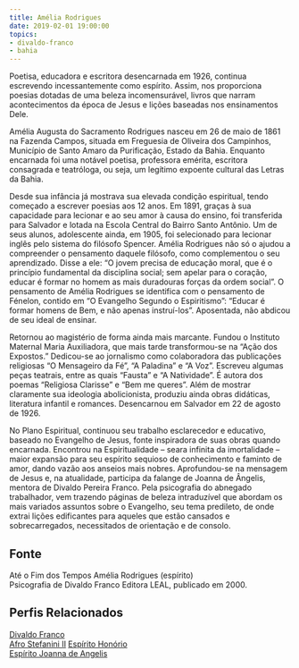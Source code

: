 ```yaml
---
title: Amélia Rodrigues
date: 2019-02-01 19:00:00
topics: 
- divaldo-franco
- bahia
---
```


Poetisa, educadora e escritora desencarnada em 1926, continua escrevendo
incessantemente como espírito. Assim, nos proporciona poesias dotadas de uma
beleza incomensurável, livros que narram acontecimentos da época de Jesus e
lições baseadas nos ensinamentos Dele.

Amélia Augusta do Sacramento Rodrigues nasceu em 26 de maio de 1861 na Fazenda
Campos, situada em Freguesia de Oliveira dos Campinhos, Município de Santo Amaro
da Purificação, Estado da Bahia. Enquanto encarnada foi uma notável poetisa,
professora emérita, escritora consagrada e teatróloga, ou seja, um legítimo
expoente cultural das Letras da Bahia.

Desde sua infância já mostrava sua elevada condição espiritual, tendo começado a
escrever poesias aos 12 anos. Em 1891, graças à sua capacidade para lecionar e
ao seu amor à causa do ensino, foi transferida para Salvador e lotada na Escola
Central do Bairro Santo Antônio. Um de seus alunos, adolescente ainda, em 1905,
foi selecionado para lecionar inglês pelo sistema do filósofo Spencer.  Amélia
Rodrigues não só o ajudou a compreender o pensamento daquele filósofo, como
complementou o seu aprendizado. Disse a ele: “O jovem precisa de educação moral,
que é o princípio fundamental da disciplina social; sem apelar para o coração,
educar é formar no homem as mais duradouras forças da ordem social”. O
pensamento de Amélia Rodrigues se identifica com o pensamento de Fénelon,
contido em “O Evangelho Segundo o Espiritismo”: “Educar é formar homens de Bem,
e não apenas instruí-los”. Aposentada, não abdicou de seu ideal de ensinar.

Retornou ao magistério de forma ainda mais marcante. Fundou o Instituto Maternal
Maria Auxiliadora, que mais tarde transformou-se na “Ação dos Expostos.”
Dedicou-se ao jornalismo como colaboradora das publicações religiosas “O
Mensageiro da Fé”, “A Paladina” e “A Voz”. Escreveu algumas peças teatrais,
entre as quais “Fausta” e “A Natividade”. É autora dos poemas “Religiosa
Clarisse” e “Bem me queres”. Além de mostrar claramente sua ideologia
abolicionista, produziu ainda obras didáticas, literatura infantil e romances.
Desencarnou em Salvador em 22 de agosto de 1926.

No Plano Espiritual, continuou seu trabalho esclarecedor e educativo, baseado no
Evangelho de Jesus, fonte inspiradora de suas obras quando encarnada.  Encontrou
na Espiritualidade – seara infinita da imortalidade – maior expansão para seu
espírito sequioso de conhecimento e faminto de amor, dando vazão aos anseios
mais nobres. Aprofundou-se na mensagem de Jesus e, na atualidade, participa da
falange de Joanna de Ângelis, mentora de Divaldo Pereira Franco.  Pela
psicografia do abnegado trabalhador, vem trazendo páginas de beleza intraduzível
que abordam os mais variados assuntos sobre o Evangelho, seu tema predileto, de
onde extrai lições edificantes para aqueles que estão cansados e
sobrecarregados, necessitados de orientação e de consolo.

## Fonte
Até o Fim dos Tempos Amélia Rodrigues (espírito)   
Psicografia de Divaldo Franco Editora LEAL, publicado em 2000.

## Perfis Relacionados
[Divaldo Franco](../divaldo-franco)  
[Afro Stefanini II](../afro-stefanini) 
[Espírito Honório](../honorio)  
[Espírito Joanna de Angelis](../joanna-de-angelis)  

